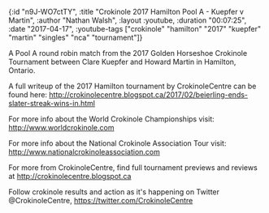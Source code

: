 {:id "n9J-WO7ctTY",
 :title "Crokinole 2017 Hamilton Pool A - Kuepfer v Martin",
 :author "Nathan Walsh",
 :layout :youtube,
 :duration "00:07:25",
 :date "2017-04-17",
 :youtube-tags
 ["crokinole"
  "hamilton"
  "2017"
  "kuepfer"
  "martin"
  "singles"
  "nca"
  "tournament"]}


A Pool A round robin match from the 2017 Golden Horseshoe Crokinole Tournament between Clare Kuepfer and Howard Martin in Hamilton, Ontario.

A full writeup of the 2017 Hamilton tournament by CrokinoleCentre can be found here: http://crokinolecentre.blogspot.ca/2017/02/beierling-ends-slater-streak-wins-in.html

For more info about the World Crokinole Championships visit: http://www.worldcrokinole.com

For more info about the National Crokinole Association Tour visit: http://www.nationalcrokinoleassociation.com

For more from CrokinoleCentre, find full tournament previews and reviews at http://crokinolecentre.blogspot.ca

Follow crokinole results and action as it's happening on Twitter @CrokinoleCentre, https://twitter.com/CrokinoleCentre
